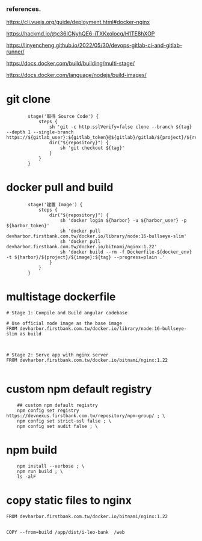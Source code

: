 ### references.
https://cli.vuejs.org/guide/deployment.html#docker-nginx

https://hackmd.io/@c36ICNyhQE6-iTXKxoIocg/H1TE8hXOP

https://linyencheng.github.io/2022/05/30/devops-gitlab-ci-and-gitlab-runner/

https://docs.docker.com/build/building/multi-stage/

https://docs.docker.com/language/nodejs/build-images/


# git clone 
```
        stage('取得 Source Code') {
            steps {
                sh 'git -c http.sslVerify=false clone --branch ${tag} --depth 1 --single-branch https://${gitlab_user}:${gitlab_token}@${gitlab}/gitlab/${project}/${repository}.git'
                dir("${repository}") {
                    sh 'git checkout ${tag}'
                }
            }
        }
```


# docker pull and build

```
        stage('建置 Image') {
            steps {
                dir("${repository}") {
                    sh 'docker login ${harbor} -u ${harbor_user} -p ${harbor_token}'
                    sh 'docker pull devharbor.firstbank.com.tw/docker.io/library/node:16-bullseye-slim'
                    sh 'docker pull devharbor.firstbank.com.tw/docker.io/bitnami/nginx:1.22'
                    sh 'docker build --rm -f Dockerfile-${docker_env} -t ${harbor}/${project}/${image}:${tag} --progress=plain .'
                }
            }
        }
```




# multistage dockerfile

```
# Stage 1: Compile and Build angular codebase

# Use official node image as the base image
FROM devharbor.firstbank.com.tw/docker.io/library/node:16-bullseye-slim as build



# Stage 2: Serve app with nginx server
FROM devharbor.firstbank.com.tw/docker.io/bitnami/nginx:1.22


```


# custom npm default registry
```
    ## custom npm default registry
    npm config set registry https://devnexus.firstbank.com.tw/repository/npm-group/ ; \
    npm config set strict-ssl false ; \
    npm config set audit false ; \
```

# npm build
```
    npm install --verbose ; \
    npm run build ; \
    ls -alF
```




# copy static files to nginx
```
FROM devharbor.firstbank.com.tw/docker.io/bitnami/nginx:1.22


COPY --from=build /app/dist/i-leo-bank  /web

```




